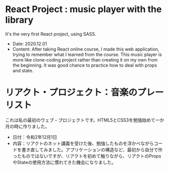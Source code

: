 # React Project : music player with the library
It's the very first React project, using SASS. 
* Date: 2020.12.01
* Content: After taking React online course, I made this web application, trying to remember what I learned from the course. This music player is more like clone-coding project rather than creating it on my own from the beginning. It was good chance to practice how to deal with props and state.

# リアクト・プロジェクト：音楽のプレーリスト
これは私の最初のウェブ・プロジェクトです。HTML5とCSS3を勉強始めて一か月の時に作りました。
* 日付：令和2年12月1日
* 内容：リアクトのネット講義を受けた後、勉強したものを浮かべながらコードを書き直してみました。アプリケーションの構造など、最初から自分で作ったものではないですが、リアクトを初めて触りながら、リアクトのPropsやStateの使用方法に慣れてきた機会になりました。
